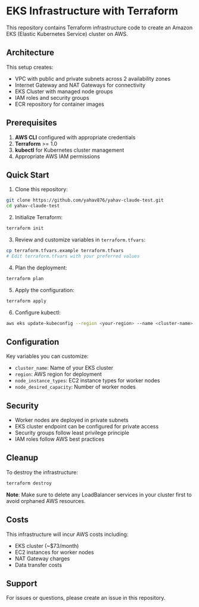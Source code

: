 # EKS Infrastructure with Terraform

This repository contains Terraform infrastructure code to create an Amazon EKS (Elastic Kubernetes Service) cluster on AWS.

## Architecture

This setup creates:
- VPC with public and private subnets across 2 availability zones
- Internet Gateway and NAT Gateways for connectivity
- EKS Cluster with managed node groups
- IAM roles and security groups
- ECR repository for container images

## Prerequisites

1. **AWS CLI** configured with appropriate credentials
2. **Terraform** >= 1.0
3. **kubectl** for Kubernetes cluster management
4. Appropriate AWS IAM permissions

## Quick Start

1. Clone this repository:
```bash
git clone https://github.com/yahav876/yahav-claude-test.git
cd yahav-claude-test
```

2. Initialize Terraform:
```bash
terraform init
```

3. Review and customize variables in `terraform.tfvars`:
```bash
cp terraform.tfvars.example terraform.tfvars
# Edit terraform.tfvars with your preferred values
```

4. Plan the deployment:
```bash
terraform plan
```

5. Apply the configuration:
```bash
terraform apply
```

6. Configure kubectl:
```bash
aws eks update-kubeconfig --region <your-region> --name <cluster-name>
```

## Configuration

Key variables you can customize:
- `cluster_name`: Name of your EKS cluster
- `region`: AWS region for deployment
- `node_instance_types`: EC2 instance types for worker nodes
- `node_desired_capacity`: Number of worker nodes

## Security

- Worker nodes are deployed in private subnets
- EKS cluster endpoint can be configured for private access
- Security groups follow least privilege principle
- IAM roles follow AWS best practices

## Cleanup

To destroy the infrastructure:
```bash
terraform destroy
```

**Note**: Make sure to delete any LoadBalancer services in your cluster first to avoid orphaned AWS resources.

## Costs

This infrastructure will incur AWS costs including:
- EKS cluster (~$73/month)
- EC2 instances for worker nodes
- NAT Gateway charges
- Data transfer costs

## Support

For issues or questions, please create an issue in this repository.
